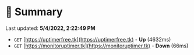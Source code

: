 # 📖 Summary
Last updated: **5/4/2022, 2:22:49 PM**

- `GET` [https://uptimerfree.tk](https://uptimerfree.tk) - **Up** (4632ms)
- `GET` [https://monitoruptimer.tk](https://monitoruptimer.tk) - **Down** (66ms)
